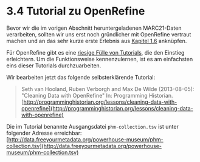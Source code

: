 # 3.4 Tutorial zu OpenRefine

Bevor wir die im vorigen Abschnitt heruntergeladenen MARC21-Daten verarbeiten, sollten wir uns erst noch gründlicher mit OpenRefine vertraut machen und an das sehr kurze erste Erlebnis aus [Kapitel 1.6](/kapitel-1/16-metadaten-ansehen-mit-openrefine.md) anknüpfen.

Für OpenRefine gibt es eine [riesige Fülle von Tutorials](https://github.com/OpenRefine/OpenRefine/wiki/External-Resources), die den Einstieg erleichtern. Um die Funktionsweise kennenzulernen, ist es am einfachsten eins dieser Tutorials durchzuarbeiten.

Wir bearbeiten jetzt das folgende selbsterklärende Tutorial:

> Seth van Hooland, Ruben Verborgh and Max De Wilde \(2013-08-05\): "Cleaning Data with OpenRefine" In: Programming Historian. [http://programminghistorian.org/lessons/cleaning-data-with-openrefine](http://programminghistorian.org/lessons/cleaning-data-with-openrefine)

Die im Tutorial benannte Ausgangsdatei `phm-collection.tsv` ist unter folgender Adresse erreichbar: [http://data.freeyourmetadata.org/powerhouse-museum/phm-collection.tsv](http://data.freeyourmetadata.org/powerhouse-museum/phm-collection.tsv)

